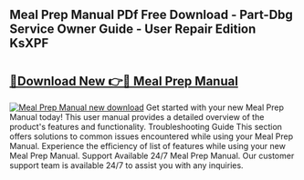## Meal Prep Manual PDf Free Download - Part-Dbg Service Owner Guide - User Repair Edition KsXPF

# <h2><a href="http://cf11943.oget.top/?id=Meal+Prep+Manual">🔗Download New 👉🔴 Meal Prep Manual</a></h2>

[![Meal Prep Manual new download](https://i.imgur.com/5g1atiW.png)](http://cf11943.oget.top/?id=Meal+Prep+Manual)
Get started with your new Meal Prep Manual today! This user manual provides a detailed overview of the product's features and functionality. Troubleshooting Guide This section offers solutions to common issues encountered while using your Meal Prep Manual. Experience the efficiency of list of features while using your new Meal Prep Manual. Support Available 24/7 Meal Prep Manual. Our customer support team is available 24/7 to assist you with any inquiries.
